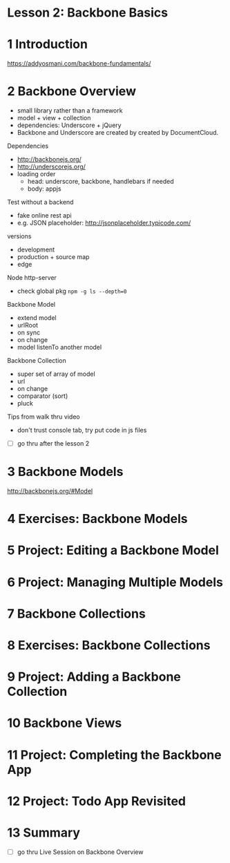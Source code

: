 Lesson 2: Backbone Basics
===========================

# 1	Introduction

https://addyosmani.com/backbone-fundamentals/


# 2	Backbone Overview

- small library rather than a framework
- model + view + collection
- dependencies: Underscore + jQuery
- Backbone and Underscore are created by created by DocumentCloud. 

Dependencies
- http://backbonejs.org/
- http://underscorejs.org/
- loading order
  * head: underscore, backbone, handlebars if needed
  * body: appjs

Test without a backend
- fake online rest api
- e.g. JSON placeholder: http://jsonplaceholder.typicode.com/

versions
- development
- production + source map
- edge 

Node http-server
- check global pkg `npm -g ls --depth=0`

Backbone Model
- extend model
- urlRoot
- on sync
- on change
- model listenTo another model

Backbone Collection
- super set of array of model
- url
- on change
- comparator (sort)
- pluck


Tips from walk thru video
- don't trust console tab, try put code in js files
- [ ] go thru after the lesson 2

# 3	Backbone Models

http://backbonejs.org/#Model


# 4	Exercises: Backbone Models


# 5	Project: Editing a Backbone Model


# 6	Project: Managing Multiple Models


# 7	Backbone Collections


# 8	Exercises: Backbone Collections


# 9	Project: Adding a Backbone Collection


# 10	Backbone Views


# 11	Project: Completing the Backbone App


# 12	Project: Todo App Revisited


# 13	Summary

- [ ] go thru Live Session on Backbone Overview 
